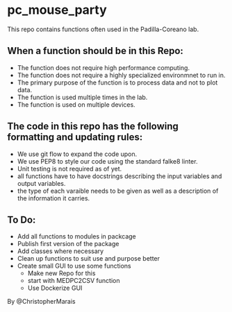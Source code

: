 # pc_mouse_party
This repo contains functions often used in the Padilla-Coreano lab.

## When a function should be in this Repo:
- The function does not require high performance computing.
- The function does not require a highly specialized environmnet to run in.
- The primary purpose of the function is to process data and not to plot data.
- The function is used multiple times in the lab.
- The function is used on multiple devices.

## The code in this repo has the following formatting and updating rules:
- We use git flow to expand the code upon.
- We use PEP8 to style our code using the standard falke8 linter.
- Unit testing is not required as of yet.
- all functions have to have docstrings describing the input variables and output variables.
- the type of each varaible needs to be given as well as a description of the information it carries.

## To Do:
- Add all functions to modules in packcage
- Publish first version of the package
- Add classes where necessary
- Clean up functions to suit use and purpose better
- Create small GUI to use some functions
    - Make new Repo for this
    - start with MEDPC2CSV function
    - Use Dockerize GUI

By @ChristopherMarais
